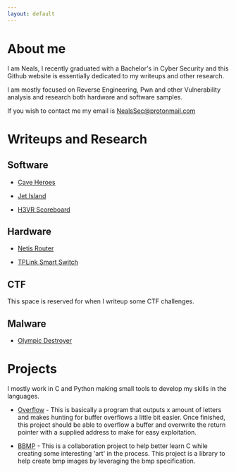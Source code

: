 ```yaml
---
layout: default
---
```

# About me

I am Neals, I recently graduated with a Bachelor's in Cyber Security and this
Github website is essentially dedicated to my writeups and other research.

I am mostly focused on Reverse Engineering, Pwn and other Vulnerability analysis
and research both hardware and software samples.

If you wish to contact me my email is <NealsSec@protonmail.com>

# Writeups and Research

## Software

* [Cave Heroes](./writeups/RE/software/CaveHeroes/CaveHeroes.md)

* [Jet Island](./writeups/RE/software/Jetlands/JetIsland.md)

* [H3VR Scoreboard](./writeups/RE/software/H3VR/H3VR.md)

## Hardware

* [Netis Router](./writeups/RE/hardware/netis/netis.md)

* [TPLink Smart Switch](./writeups/RE/hardware/tplink/tplink.md)

## CTF

This space is reserved for when I writeup some CTF challenges.

## Malware

* [Olympic Destroyer](./writeups/Malware/olympicdestroyer/olympic.md)

# Projects

I mostly work in C and Python making small tools to develop my skills in the
languages.

* [Overflow](https://github.com/NealsSec/OverflowProject) - This is basically a
program that outputs x amount of letters and makes hunting for buffer overflows
a little bit easier. Once finished, this project should be able to overflow a buffer
and overwrite the return pointer with a supplied address to make for easy exploitation.

* [BBMP](https://github.com/Blizire/bbmp) - This is a collaboration project to help
better learn C while creating some interesting 'art' in the process. This project is
a library to help create bmp images by leveraging the bmp specification.

